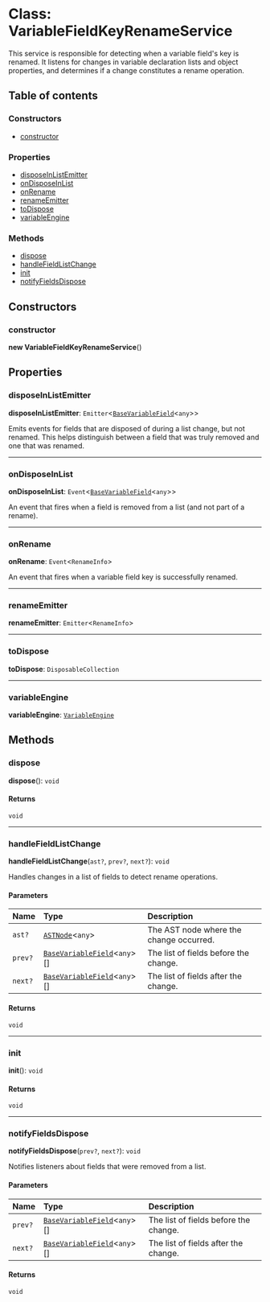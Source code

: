 # Class: VariableFieldKeyRenameService

This service is responsible for detecting when a variable field's key is renamed.
It listens for changes in variable declaration lists and object properties, and
determines if a change constitutes a rename operation.

## Table of contents

### Constructors

* [constructor](/auto-docs/variable-core/classes/VariableFieldKeyRenameService.md#constructor)

### Properties

* [disposeInListEmitter](/auto-docs/variable-core/classes/VariableFieldKeyRenameService.md#disposeinlistemitter)
* [onDisposeInList](/auto-docs/variable-core/classes/VariableFieldKeyRenameService.md#ondisposeinlist)
* [onRename](/auto-docs/variable-core/classes/VariableFieldKeyRenameService.md#onrename)
* [renameEmitter](/auto-docs/variable-core/classes/VariableFieldKeyRenameService.md#renameemitter)
* [toDispose](/auto-docs/variable-core/classes/VariableFieldKeyRenameService.md#todispose)
* [variableEngine](/auto-docs/variable-core/classes/VariableFieldKeyRenameService.md#variableengine)

### Methods

* [dispose](/auto-docs/variable-core/classes/VariableFieldKeyRenameService.md#dispose)
* [handleFieldListChange](/auto-docs/variable-core/classes/VariableFieldKeyRenameService.md#handlefieldlistchange)
* [init](/auto-docs/variable-core/classes/VariableFieldKeyRenameService.md#init)
* [notifyFieldsDispose](/auto-docs/variable-core/classes/VariableFieldKeyRenameService.md#notifyfieldsdispose)

## Constructors

### constructor

**new VariableFieldKeyRenameService**()

## Properties

### disposeInListEmitter

**disposeInListEmitter**: `Emitter`<[`BaseVariableField`](/auto-docs/variable-core/classes/BaseVariableField.md)<`any`>>

Emits events for fields that are disposed of during a list change, but not renamed.
This helps distinguish between a field that was truly removed and one that was renamed.

***

### onDisposeInList

**onDisposeInList**: `Event`<[`BaseVariableField`](/auto-docs/variable-core/classes/BaseVariableField.md)<`any`>>

An event that fires when a field is removed from a list (and not part of a rename).

***

### onRename

**onRename**: `Event`<`RenameInfo`>

An event that fires when a variable field key is successfully renamed.

***

### renameEmitter

**renameEmitter**: `Emitter`<`RenameInfo`>

***

### toDispose

**toDispose**: `DisposableCollection`

***

### variableEngine

**variableEngine**: [`VariableEngine`](/auto-docs/variable-core/classes/VariableEngine.md)

## Methods

### dispose

**dispose**(): `void`

#### Returns

`void`

***

### handleFieldListChange

**handleFieldListChange**(`ast?`, `prev?`, `next?`): `void`

Handles changes in a list of fields to detect rename operations.

#### Parameters

| Name | Type | Description |
| :------ | :------ | :------ |
| `ast?` | [`ASTNode`](/auto-docs/variable-core/classes/ASTNode.md)<`any`> | The AST node where the change occurred. |
| `prev?` | [`BaseVariableField`](/auto-docs/variable-core/classes/BaseVariableField.md)<`any`>\[] | The list of fields before the change. |
| `next?` | [`BaseVariableField`](/auto-docs/variable-core/classes/BaseVariableField.md)<`any`>\[] | The list of fields after the change. |

#### Returns

`void`

***

### init

**init**(): `void`

#### Returns

`void`

***

### notifyFieldsDispose

**notifyFieldsDispose**(`prev?`, `next?`): `void`

Notifies listeners about fields that were removed from a list.

#### Parameters

| Name | Type | Description |
| :------ | :------ | :------ |
| `prev?` | [`BaseVariableField`](/auto-docs/variable-core/classes/BaseVariableField.md)<`any`>\[] | The list of fields before the change. |
| `next?` | [`BaseVariableField`](/auto-docs/variable-core/classes/BaseVariableField.md)<`any`>\[] | The list of fields after the change. |

#### Returns

`void`
